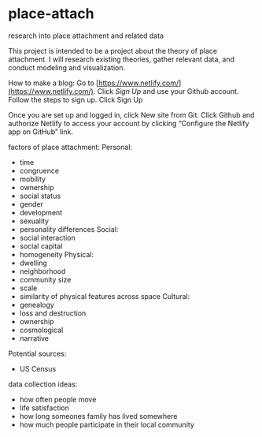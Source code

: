 # place-attach
research into place attachment and related data

This project is intended to be a project about the theory of place attachment. I will research existing theories, gather relevant data, and conduct modeling and visualization. 

How to make a blog:
Go to [https://www.netlify.com/](https://www.netlify.com/). Click _Sign Up_ and use your Github account. Follow the steps to sign up. Click Sign Up

Once you are set up and logged in, click New site from Git. Click Github and authorize Netlify to access your account by clicking “Configure the Netlify app on GitHub” link.


factors of place attachment:
Personal:
- time
- congruence
- mobility
- ownership
- social status
- gender
- development
- sexuality
- personality differences
Social:
- social interaction
- social capital
- homogeneity
Physical:
- dwelling
- neighborhood
- community size
- scale
- similarity of physical features across space
Cultural:
- genealogy
- loss and destruction
- ownership
- cosmological
- narrative


Potential sources:
- US Census


data collection ideas:
- how often people move
- life satisfaction
- how long someones family has lived somewhere
- how much people participate in their local community



